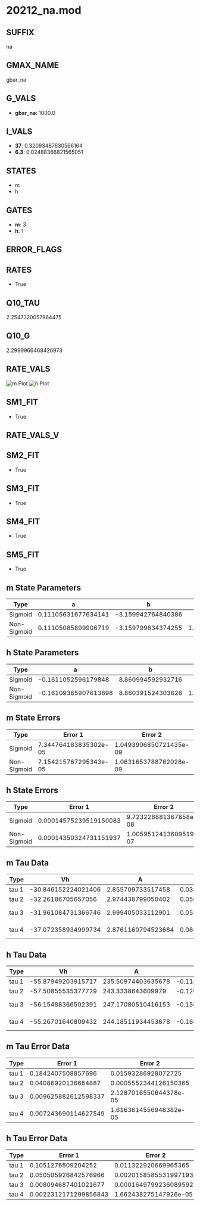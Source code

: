 # 20212_na.mod

## SUFFIX

na

## GMAX_NAME

gbar_na

## G_VALS

- **gbar_na**: 1000.0

## I_VALS

- **37**: 0.32093487630566164
- **6.3**: 0.02488366821565051

## STATES

- m
- h

## GATES

- **m**: 3
- **h**: 1

## ERROR_FLAGS


## RATES

- True

## Q10_TAU

2.2547320057864475

## Q10_G

2.2999966468426973

## RATE_VALS

![m Plot](/Users/pbozelos/Dropbox/icg-Chai-Panos/supermodels/output_markdown_files/Na/20212_na.mod/images/m.png)
![h Plot](/Users/pbozelos/Dropbox/icg-Chai-Panos/supermodels/output_markdown_files/Na/20212_na.mod/images/h.png)

## SM1_FIT

- True

## RATE_VALS_V

## SM2_FIT

- True

## SM3_FIT

- True

## SM4_FIT

- True

## SM5_FIT

- True

## m State Parameters

| Type | a | b | c | d |
| --- | --- | --- | --- | --- |
| Sigmoid | 0.11105631677634141 | -3.159942764840386 |
| Non-Sigmoid | 0.11105085899906719 | -3.159799834374255 | 1.0000224729851557 | -1.3247531568155699e-05 |

## h State Parameters

| Type | a | b | c | d |
| --- | --- | --- | --- | --- |
| Sigmoid | -0.1611052596179848 | 8.860994592932716 |
| Non-Sigmoid | -0.16109365907613898 | 8.860391524303628 | 1.0000337596472373 | -1.078286474509902e-05 |

## m State Errors

| Type | Error 1 | Error 2 | Error 3 |
| --- | --- | --- | --- |
| Sigmoid | 7.344764183835302e-05 | 1.0493906850721435e-09 | 4.701758553788378e-05 |
| Non-Sigmoid | 7.154215767295343e-05 | 1.0631653788762028e-09 | 4.579778783580186e-05 |

## h State Errors

| Type | Error 1 | Error 2 | Error 3 |
| --- | --- | --- | --- |
| Sigmoid | 0.00014575239519150083 | 9.723228881367858e-08 | 0.00011865823260037965 |
| Non-Sigmoid | 0.00014350324731151937 | 1.0059512413609519e-07 | 0.00011682718267530064 |

## m Tau Data

| Type | Vh | A | b1 | b2 | c1 | c2 | d1 | d2 | e1 | e2 |
| --- | --- | --- | --- | --- | --- | --- | --- | --- | --- | --- |
| tau 1 | -30.846152224021406 | 2.855709733517458 | 0.033807464840832614 | 0.03520326507874795 |
| tau 2 | -32.26186705657056 | 2.974438799050402 | 0.050694077349768475 | 0.000350429053352959 | 0.045363449476389955 | -0.00019571368280127667 |
| tau 3 | -31.961084731366746 | 2.999405033112901 | 0.05834890781307448 | 0.0006992278398939397 | 3.8115934451335185e-06 | 0.05180160071053048 | -0.0003829518935453474 | 1.1537850246540504e-06 |
| tau 4 | -37.072358934999734 | 2.8761160794523684 | 0.06521203944145745 | 0.0011108499522958421 | 1.3121423513320464e-05 | 7.067885356521733e-08 | 0.039707405984481914 | -0.000114986226697875 | -9.54297200936407e-07 | 5.509010324820522e-09 |

## h Tau Data

| Type | Vh | A | b1 | b2 | c1 | c2 | d1 | d2 | e1 | e2 |
| --- | --- | --- | --- | --- | --- | --- | --- | --- | --- | --- |
| tau 1 | -55.87949203915717 | 235.50974403635678 | -0.11827511003054368 | -0.0967521767420896 |
| tau 2 | -57.50855535377729 | 243.3338643609979 | -0.12071711783692754 | 0.0005991579650131071 | -0.137949481802723 | -0.0017227032423693697 |
| tau 3 | -56.15488366502391 | 247.17080510416153 | -0.15096493919408321 | 0.001824596156328783 | -7.755369764426287e-06 | -0.13651171579211613 | -0.002293433562944242 | -1.668212754761693e-05 |
| tau 4 | -55.26701640809432 | 244.18511934453878 | -0.1640098200710912 | 0.00251576705023717 | -1.8841004171546888e-05 | 5.2749587219704494e-08 | -0.12171452347618399 | -0.0014231332968153577 | 3.175482947911401e-07 | 9.734856275579626e-08 |

## m Tau Error Data

| Type | Error 1 | Error 2 | Error 3 |
| --- | --- | --- | --- |
| tau 1 | 0.1842407508857696 | 0.01593286928072725 | 0.07170934934204168 |
| tau 2 | 0.04086920136664887 | 0.0005552344126150365 | 0.015906925172858886 |
| tau 3 | 0.009625882612598337 | 2.1287016550644378e-05 | 0.0037465423673846625 |
| tau 4 | 0.007243690114627549 | 1.6163614556948382e-05 | 0.002819356208971256 |

## h Tau Error Data

| Type | Error 1 | Error 2 | Error 3 |
| --- | --- | --- | --- |
| tau 1 | 0.1051276509204252 | 0.011322920669965365 | 0.07979191722979039 |
| tau 2 | 0.050505926842576966 | 0.0020158585531997193 | 0.03833401297330586 |
| tau 3 | 0.008094687401021677 | 0.00016497992360895927 | 0.006143870061286217 |
| tau 4 | 0.0022312171299856843 | 1.662438275147926e-05 | 0.0016934944422211777 |

